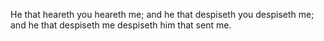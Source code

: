He that heareth you heareth me; and he that despiseth you despiseth me; and he that despiseth me despiseth him that sent me.
